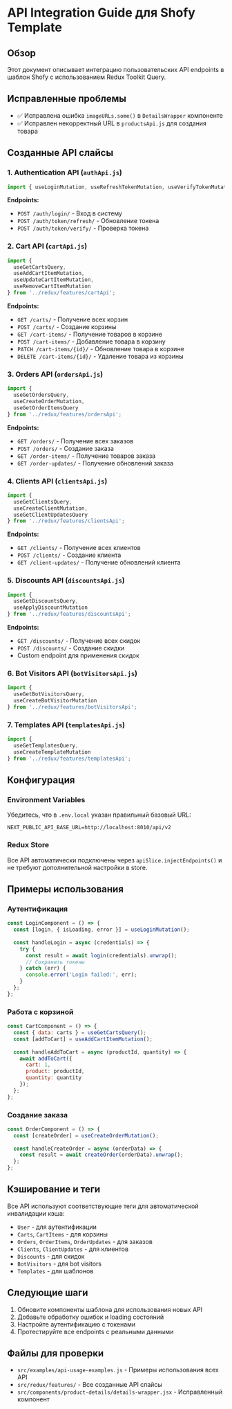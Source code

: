 # API Integration Guide для Shofy Template

## Обзор
Этот документ описывает интеграцию пользовательских API endpoints в шаблон Shofy с использованием Redux Toolkit Query.

## Исправленные проблемы
- ✅ Исправлена ошибка `imageURLs.some()` в `DetailsWrapper` компоненте
- ✅ Исправлен некорректный URL в `productsApi.js` для создания товара

## Созданные API слайсы

### 1. Authentication API (`authApi.js`)
```javascript
import { useLoginMutation, useRefreshTokenMutation, useVerifyTokenMutation } from '../redux/features/authApi';
```

**Endpoints:**
- `POST /auth/login/` - Вход в систему
- `POST /auth/token/refresh/` - Обновление токена
- `POST /auth/token/verify/` - Проверка токена

### 2. Cart API (`cartApi.js`)
```javascript
import { 
  useGetCartsQuery, 
  useAddCartItemMutation, 
  useUpdateCartItemMutation, 
  useRemoveCartItemMutation 
} from '../redux/features/cartApi';
```

**Endpoints:**
- `GET /carts/` - Получение всех корзин
- `POST /carts/` - Создание корзины
- `GET /cart-items/` - Получение товаров в корзине
- `POST /cart-items/` - Добавление товара в корзину
- `PATCH /cart-items/{id}/` - Обновление товара в корзине
- `DELETE /cart-items/{id}/` - Удаление товара из корзины

### 3. Orders API (`ordersApi.js`)
```javascript
import { 
  useGetOrdersQuery, 
  useCreateOrderMutation, 
  useGetOrderItemsQuery 
} from '../redux/features/ordersApi';
```

**Endpoints:**
- `GET /orders/` - Получение всех заказов
- `POST /orders/` - Создание заказа
- `GET /order-items/` - Получение товаров заказа
- `GET /order-updates/` - Получение обновлений заказа

### 4. Clients API (`clientsApi.js`)
```javascript
import { 
  useGetClientsQuery, 
  useCreateClientMutation, 
  useGetClientUpdatesQuery 
} from '../redux/features/clientsApi';
```

**Endpoints:**
- `GET /clients/` - Получение всех клиентов
- `POST /clients/` - Создание клиента
- `GET /client-updates/` - Получение обновлений клиента

### 5. Discounts API (`discountsApi.js`)
```javascript
import { 
  useGetDiscountsQuery, 
  useApplyDiscountMutation 
} from '../redux/features/discountsApi';
```

**Endpoints:**
- `GET /discounts/` - Получение всех скидок
- `POST /discounts/` - Создание скидки
- Custom endpoint для применения скидок

### 6. Bot Visitors API (`botVisitorsApi.js`)
```javascript
import { 
  useGetBotVisitorsQuery, 
  useCreateBotVisitorMutation 
} from '../redux/features/botVisitorsApi';
```

### 7. Templates API (`templatesApi.js`)
```javascript
import { 
  useGetTemplatesQuery, 
  useCreateTemplateMutation 
} from '../redux/features/templatesApi';
```

## Конфигурация

### Environment Variables
Убедитесь, что в `.env.local` указан правильный базовый URL:
```
NEXT_PUBLIC_API_BASE_URL=http://localhost:8010/api/v2
```

### Redux Store
Все API автоматически подключены через `apiSlice.injectEndpoints()` и не требуют дополнительной настройки в store.

## Примеры использования

### Аутентификация
```javascript
const LoginComponent = () => {
  const [login, { isLoading, error }] = useLoginMutation();
  
  const handleLogin = async (credentials) => {
    try {
      const result = await login(credentials).unwrap();
      // Сохранить токены
    } catch (err) {
      console.error('Login failed:', err);
    }
  };
};
```

### Работа с корзиной
```javascript
const CartComponent = () => {
  const { data: carts } = useGetCartsQuery();
  const [addToCart] = useAddCartItemMutation();
  
  const handleAddToCart = async (productId, quantity) => {
    await addToCart({
      cart: 1,
      product: productId,
      quantity: quantity
    });
  };
};
```

### Создание заказа
```javascript
const OrderComponent = () => {
  const [createOrder] = useCreateOrderMutation();
  
  const handleCreateOrder = async (orderData) => {
    const result = await createOrder(orderData).unwrap();
  };
};
```

## Кэширование и теги

Все API используют соответствующие теги для автоматической инвалидации кэша:
- `User` - для аутентификации
- `Carts`, `CartItems` - для корзины
- `Orders`, `OrderItems`, `OrderUpdates` - для заказов
- `Clients`, `ClientUpdates` - для клиентов
- `Discounts` - для скидок
- `BotVisitors` - для bot visitors
- `Templates` - для шаблонов

## Следующие шаги

1. Обновите компоненты шаблона для использования новых API
2. Добавьте обработку ошибок и loading состояний
3. Настройте аутентификацию с токенами
4. Протестируйте все endpoints с реальными данными

## Файлы для проверки

- `src/examples/api-usage-examples.js` - Примеры использования всех API
- `src/redux/features/` - Все созданные API слайсы
- `src/components/product-details/details-wrapper.jsx` - Исправленный компонент
